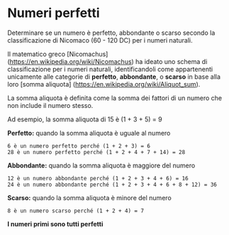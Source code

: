 # Numeri perfetti

Determinare se un numero è perfetto, abbondante o scarso secondo la classificazione di Nicomaco (60 - 120 DC) per i numeri naturali.

Il matematico greco [Nicomachus] (https://en.wikipedia.org/wiki/Nicomachus) ha ideato uno schema di classificazione per i numeri naturali, identificandoli come appartenenti unicamente alle categorie di **perfetto**, **abbondante**, o **scarso** in base alla loro [somma aliquota] (https://en.wikipedia.org/wiki/Aliquot_sum). 

La somma aliquota è definita come la somma dei fattori di un numero che non include il numero stesso. 

Ad esempio, la somma aliquota di 15 è (1 + 3 + 5) = 9

**Perfetto:** quando la somma aliquota è uguale al numero
```
6 è un numero perfetto perché (1 + 2 + 3) = 6
28 è un numero perfetto perché (1 + 2 + 4 + 7 + 14) = 28
```

**Abbondante:** quando la somma aliquota è maggiore del numero
```
12 è un numero abbondante perché (1 + 2 + 3 + 4 + 6) = 16
24 è un numero abbondante perché (1 + 2 + 3 + 4 + 6 + 8 + 12) = 36
```

**Scarso:** quando la somma aliquota è minore del numero
```
8 è un numero scarso perché (1 + 2 + 4) = 7
```

**I numeri primi sono tutti perfetti**
